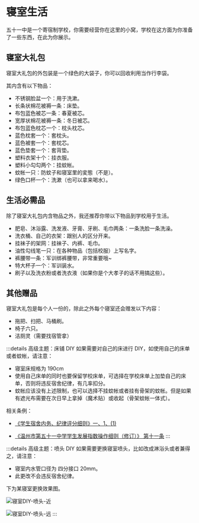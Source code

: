 # 寝室生活

五十一中是一个寄宿制学校，你需要经营你在这里的小窝，学校在这方面为你准备了一些东西，在此为你展示。

## 寝室大礼包

寝室大礼包的外包装是一个绿色的大袋子，你可以回收利用当作行李袋。

其内含有以下物品：

- 不锈钢脸盆一个：用于洗漱。
- 长条状棉花被褥一条：床垫。
- 布包蓝色被芯一条：春夏被芯。
- 宽厚状棉花被褥一条：冬日被芯。
- 布包蓝色枕芯一个：枕头枕芯。
- 蓝色枕套一个：套枕头。
- 蓝色被套一个：套枕芯。
- 蓝色垫套一个：套背垫。
- 塑料衣架十个：挂衣服。
- 塑料小勾勾两个：挂蚊帐。
- 蚊帐一只：防蚊子和寝室里的変態（不是）。
- 绿色口杯一个：洗漱（也可以拿来喝水）。

## 生活必需品

除了寝室大礼包内含物品之外，我还推荐你带以下物品到学校用于生活。

- 肥皂、沐浴露、洗发液、牙膏、牙刷、毛巾两条：一条洗脸一条洗澡。
- 洗衣桶、自己的衣架：跟别人的区分开来。
- 挂袜子的架网：挂袜子、内裤、毛巾。
- 油性勾线笔一只：在各种物品（包括校服）上写名字。
- 裤腰带一条：军训绑裤腰带，非常重要哦~
- 特大杯子一个：军训装水。
- 刷子以及洗衣粉或者洗衣液（如果你是个大孝子的话不用搞这些）。

## 其他赠品

寝室大礼包是每个人一份的，除此之外每个寝室还会赠发以下内容：

- 拖把、扫把、马桶刷。
- 椅子六只。
- 洁厕灵（需要找宿管拿）

:::details 高级主题：床铺 DIY
如果需要对自己的床进行 DIY，如使用自己的床单或者蚊帐，请注意：

- 寝室床规格为 190cm
- 使用自己床单的同时也要保留学校床单，可选择在学校床单上加垫自己的床单，否则将违反宿舍纪律，有几率扣分。
- 蚊帐应该没有上述限制，也可以选择不挂蚊帐或者挂有骨架的蚊帐。但是如果有遮光布需要在次日早上拿掉（魔术贴）或收起（骨架蚊帐一体式）。

相关条例：

- [《学生宿舍内务、纪律评分细则》一、1、(1)](../规章制度/文件/三、宿舍管理规定/（六）学生宿舍内务、纪律评分细则.html)

- [《温州市第五十一中学学生发展指数操作细则（修订）》 第十一条](../规章制度/文件/二、常规管理相关条例/（二）温州市第五十一中学学生发展指数操作细则（修订）.html)
  :::

:::details 高级主题：喷头 DIY
如果需要更换寝室喷头，比如改成淋浴头或者兼得之，请注意：

- 寝室内水管口径为 四分接口 20mm。
- 此更改不会违反宿舍纪律。

下为某寝室更换效果图。

![寝室DIY-喷头-近](https://static.wd-ljt.com/ray-51-images/寝室DIY-喷头-近.png?x-oss-process=image/resize,h_1080)

![寝室DIY-喷头-远](https://static.wd-ljt.com/ray-51-images/寝室DIY-喷头-远.png?x-oss-process=image/resize,h_1080)
:::
